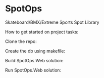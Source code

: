 # SpotOps
Skateboard/BMX/Extreme Sports Spot Library


How to get started on project tasks:

Clone the repo:

Create the db using makefile:

Build SpotOps.Web solution:

Run SpotOps.Web solution:


